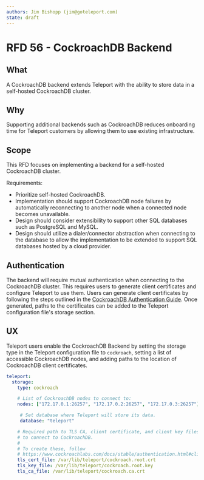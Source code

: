 ```yaml
---
authors: Jim Bishopp (jim@goteleport.com)
state: draft
---
```


# RFD 56 - CockroachDB Backend

## What

A CockroachDB backend extends Teleport with the ability to store data
in a self-hosted CockroachDB cluster.

## Why

Supporting additional backends such as CockroachDB reduces onboarding time
for Teleport customers by allowing them to use existing infrastructure.

## Scope

This RFD focuses on implementing a backend for a self-hosted CockroachDB cluster.

Requirements:

- Prioritize self-hosted CockroachDB.
- Implementation should support CockroachDB node failures by automatically
  reconnecting to another node when a connected node becomes unavailable.
- Design should consider extensibility to support other SQL databases 
  such as PostgreSQL and MySQL.
- Design should utilize a dialer/connector abstraction when connecting to
  the database to allow the implementation to be extended to support SQL
  databases hosted by a cloud provider.

## Authentication

The backend will require mutual authentication when connecting to the CockroachDB 
cluster. This requires users to generate client certificates and configure
Teleport to use them. Users can generate client certificates by following 
the steps outlined in the [CockroachDB Authentication Guide](https://www.cockroachlabs.com/docs/stable/authentication.html#client-authentication).
Once generated, paths to the certificates can be added to the Teleport
configuration file's storage section.

## UX

Teleport users enable the CockroachDB Backend by setting the storage
type in the Teleport configuration file to `cockroach`, setting a list 
of accessible CockroachDB nodes, and adding paths to the location of 
CockroachDB client certificates.

```yaml
teleport:
  storage:
    type: cockroach

    # List of CockroachDB nodes to connect to:
    nodes: ["172.17.0.1:26257", "172.17.0.2:26257", "172.17.0.3:26257"]

	 # Set database where Teleport will store its data.
	 database: "teleport"

    # Required path to TLS CA, client certificate, and client key files 
    # to connect to CockroachDB.
    #
    # To create these, follow
    # https://www.cockroachlabs.com/docs/stable/authentication.html#client-authentication
    tls_cert_file: /var/lib/teleport/cockroach.root.crt
    tls_key_file: /var/lib/teleport/cockroach.root.key
    tls_ca_file: /var/lib/teleport/cockroach.ca.crt
```


